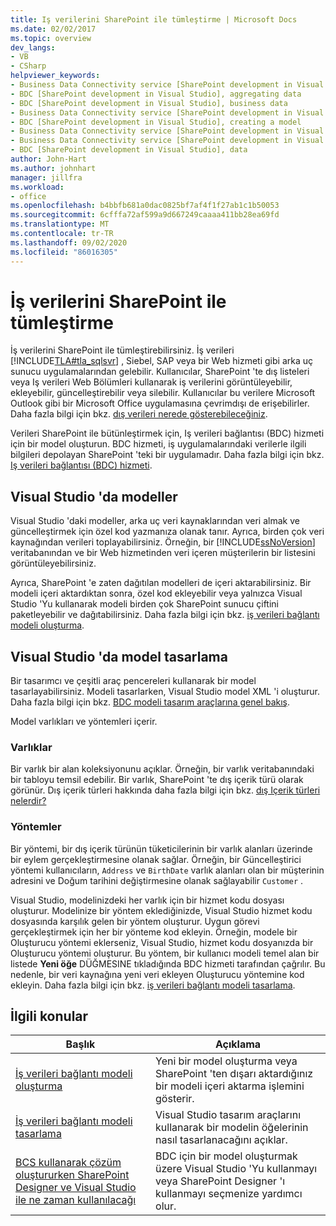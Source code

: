```yaml
---
title: Iş verilerini SharePoint ile tümleştirme | Microsoft Docs
ms.date: 02/02/2017
ms.topic: overview
dev_langs:
- VB
- CSharp
helpviewer_keywords:
- Business Data Connectivity service [SharePoint development in Visual Studio], business data
- BDC [SharePoint development in Visual Studio], aggregating data
- BDC [SharePoint development in Visual Studio], business data
- Business Data Connectivity service [SharePoint development in Visual Studio], aggregating data
- BDC [SharePoint development in Visual Studio], creating a model
- Business Data Connectivity service [SharePoint development in Visual Studio], creating a model
- Business Data Connectivity service [SharePoint development in Visual Studio], data
- BDC [SharePoint development in Visual Studio], data
author: John-Hart
ms.author: johnhart
manager: jillfra
ms.workload:
- office
ms.openlocfilehash: b4bbfb681a0dac0825bf7af4f1f27ab1c1b50053
ms.sourcegitcommit: 6cfffa72af599a9d667249caaaa411bb28ea69fd
ms.translationtype: MT
ms.contentlocale: tr-TR
ms.lasthandoff: 09/02/2020
ms.locfileid: "86016305"
---
```

# <a name="integrate-business-data-into-sharepoint"></a>İş verilerini SharePoint ile tümleştirme
  İş verilerini SharePoint ile tümleştirebilirsiniz. İş verileri [!INCLUDE[TLA#tla_sqlsvr](../sharepoint/includes/tlasharptla-sqlsvr-md.md)] , Siebel, SAP veya bir Web hizmeti gibi arka uç sunucu uygulamalarından gelebilir. Kullanıcılar, SharePoint 'te dış listeleri veya Iş verileri Web Bölümleri kullanarak iş verilerini görüntüleyebilir, ekleyebilir, güncelleştirebilir veya silebilir.  Kullanıcılar bu verilere Microsoft Outlook gibi bir Microsoft Office uygulamasına çevrimdışı de erişebilirler. Daha fazla bilgi için bkz. [dış verileri nerede gösterebileceğiniz](/previous-versions/office/developer/sharepoint-2010/ee558737(v=office.14)).

 Verileri SharePoint ile bütünleştirmek için, Iş verileri bağlantısı (BDC) hizmeti için bir model oluşturun. BDC hizmeti, iş uygulamalarındaki verilerle ilgili bilgileri depolayan SharePoint 'teki bir uygulamadır. Daha fazla bilgi için bkz. [Iş verileri bağlantısı (BDC) hizmeti](/previous-versions/office/developer/sharepoint-2010/ee556407(v=office.14)).

## <a name="models-in-visual-studio"></a>Visual Studio 'da modeller
 Visual Studio 'daki modeller, arka uç veri kaynaklarından veri almak ve güncelleştirmek için özel kod yazmanıza olanak tanır. Ayrıca, birden çok veri kaynağından verileri toplayabilirsiniz. Örneğin, bir [!INCLUDE[ssNoVersion](../sharepoint/includes/ssnoversion-md.md)] veritabanından ve bir Web hizmetinden veri içeren müşterilerin bir listesini görüntüleyebilirsiniz.

 Ayrıca, SharePoint 'e zaten dağıtılan modelleri de içeri aktarabilirsiniz. Bir modeli içeri aktardıktan sonra, özel kod ekleyebilir veya yalnızca Visual Studio 'Yu kullanarak modeli birden çok SharePoint sunucu çiftini paketleyebilir ve dağıtabilirsiniz. Daha fazla bilgi için bkz. [iş verileri bağlantı modeli oluşturma](../sharepoint/creating-a-business-data-connectivity-model.md).

## <a name="design-a-model-in-visual-studio"></a>Visual Studio 'da model tasarlama
 Bir tasarımcı ve çeşitli araç pencereleri kullanarak bir model tasarlayabilirsiniz. Modeli tasarlarken, Visual Studio model XML 'i oluşturur. Daha fazla bilgi için bkz. [BDC modeli tasarım araçlarına genel bakış](../sharepoint/bdc-model-design-tools-overview.md).

 Model varlıkları ve yöntemleri içerir.

### <a name="entities"></a>Varlıklar
 Bir varlık bir alan koleksiyonunu açıklar. Örneğin, bir varlık veritabanındaki bir tabloyu temsil edebilir. Bir varlık, SharePoint 'te dış içerik türü olarak görünür. Dış içerik türleri hakkında daha fazla bilgi için bkz. [dış Içerik türleri nelerdir?](/previous-versions/office/developer/sharepoint-2010/ee556391(v=office.14))

### <a name="methods"></a>Yöntemler
 Bir yöntemi, bir dış içerik türünün tüketicilerinin bir varlık alanları üzerinde bir eylem gerçekleştirmesine olanak sağlar. Örneğin, bir Güncelleştirici yöntemi kullanıcıların, `Address` ve `BirthDate` varlık alanları olan bir müşterinin adresini ve Doğum tarihini değiştirmesine olanak sağlayabilir `Customer` .

 Visual Studio, modelinizdeki her varlık için bir hizmet kodu dosyası oluşturur. Modelinize bir yöntem eklediğinizde, Visual Studio hizmet kodu dosyasında karşılık gelen bir yöntem oluşturur. Uygun görevi gerçekleştirmek için her bir yönteme kod ekleyin. Örneğin, modele bir Oluşturucu yöntemi eklerseniz, Visual Studio, hizmet kodu dosyanızda bir Oluşturucu yöntemi oluşturur. Bu yöntem, bir kullanıcı modeli temel alan bir listede **Yeni öğe** DÜĞMESINE tıkladığında BDC hizmeti tarafından çağrılır. Bu nedenle, bir veri kaynağına yeni veri ekleyen Oluşturucu yöntemine kod ekleyin. Daha fazla bilgi için bkz. [iş verileri bağlantı modeli tasarlama](../sharepoint/designing-a-business-data-connectivity-model.md).

## <a name="related-topics"></a>İlgili konular

|Başlık|Açıklama|
|-----------|-----------------|
|[İş verileri bağlantı modeli oluşturma](../sharepoint/creating-a-business-data-connectivity-model.md)|Yeni bir model oluşturma veya SharePoint 'ten dışarı aktardığınız bir modeli içeri aktarma işlemini gösterir.|
|[İş verileri bağlantı modeli tasarlama](../sharepoint/designing-a-business-data-connectivity-model.md)|Visual Studio tasarım araçlarını kullanarak bir modelin öğelerinin nasıl tasarlanacağını açıklar.|
|[BCS kullanarak çözüm oluştururken SharePoint Designer ve Visual Studio ile ne zaman kullanılacağı](/previous-versions/office/developer/sharepoint-2010/ee558875(v=office.14))|BDC için bir model oluşturmak üzere Visual Studio 'Yu kullanmayı veya SharePoint Designer 'ı kullanmayı seçmenize yardımcı olur.|
